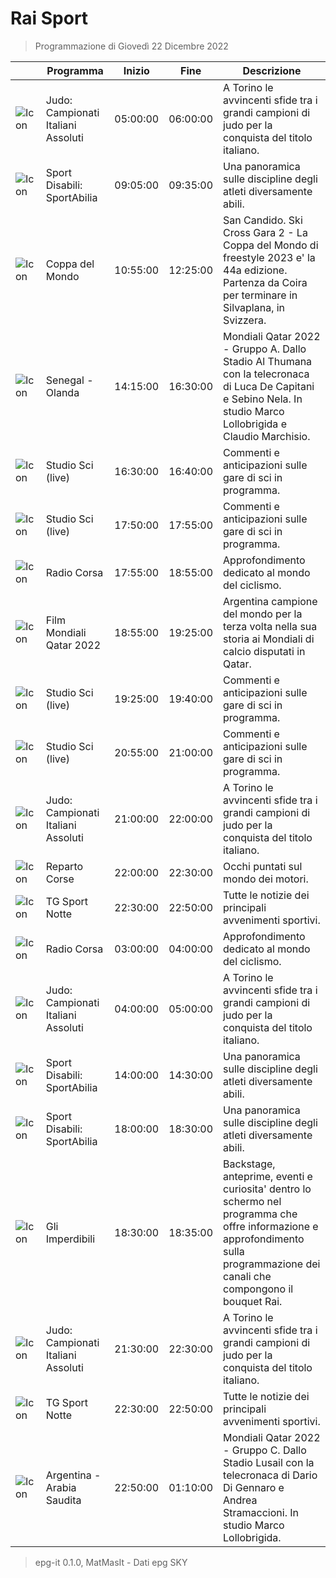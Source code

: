 # Rai Sport
> Programmazione di Giovedì 22 Dicembre 2022

||Programma|Inizio|Fine|Descrizione|
|---|---|---|---|---|
|![Icon](https://guidatv.sky.it/uuid/SportCalcio_Cover_JgZRMKTlp.png)|Judo: Campionati Italiani Assoluti|05:00:00|06:00:00|A Torino le avvincenti sfide tra i grandi campioni di judo per la conquista del titolo italiano.
|![Icon](https://guidatv.sky.it/uuid/SportCalcio_Cover_JgZRMKTlp.png)|Sport Disabili: SportAbilia|09:05:00|09:35:00|Una panoramica sulle discipline degli atleti diversamente abili.
|![Icon](https://guidatv.sky.it/uuid/SportCalcio_Cover_JgZRMKTlp.png)|Coppa del Mondo|10:55:00|12:25:00|San Candido. Ski Cross Gara 2 - La Coppa del Mondo di freestyle 2023 e&#039; la 44a edizione. Partenza da Coira per terminare in Silvaplana, in Svizzera.
|![Icon](https://guidatv.sky.it/uuid/SportCalcio_Cover_JgZRMKTlp.png)|Senegal - Olanda|14:15:00|16:30:00|Mondiali Qatar 2022 - Gruppo A. Dallo Stadio Al Thumana con la telecronaca di Luca De Capitani e Sebino Nela. In studio Marco Lollobrigida e Claudio Marchisio.
|![Icon](https://guidatv.sky.it/uuid/SportCalcio_Cover_JgZRMKTlp.png)|Studio Sci (live)|16:30:00|16:40:00|Commenti e anticipazioni sulle gare di sci in programma.
|![Icon](https://guidatv.sky.it/uuid/SportCalcio_Cover_JgZRMKTlp.png)|Studio Sci (live)|17:50:00|17:55:00|Commenti e anticipazioni sulle gare di sci in programma.
|![Icon](https://guidatv.sky.it/uuid/SportCalcio_Cover_JgZRMKTlp.png)|Radio Corsa|17:55:00|18:55:00|Approfondimento dedicato al mondo del ciclismo.
|![Icon](https://guidatv.sky.it/uuid/SportCalcio_Cover_JgZRMKTlp.png)|Film Mondiali Qatar 2022|18:55:00|19:25:00|Argentina campione del mondo per la terza volta nella sua storia ai Mondiali di calcio disputati in Qatar.
|![Icon](https://guidatv.sky.it/uuid/SportCalcio_Cover_JgZRMKTlp.png)|Studio Sci (live)|19:25:00|19:40:00|Commenti e anticipazioni sulle gare di sci in programma.
|![Icon](https://guidatv.sky.it/uuid/SportCalcio_Cover_JgZRMKTlp.png)|Studio Sci (live)|20:55:00|21:00:00|Commenti e anticipazioni sulle gare di sci in programma.
|![Icon](https://guidatv.sky.it/uuid/SportCalcio_Cover_JgZRMKTlp.png)|Judo: Campionati Italiani Assoluti|21:00:00|22:00:00|A Torino le avvincenti sfide tra i grandi campioni di judo per la conquista del titolo italiano.
|![Icon](https://guidatv.sky.it/uuid/SportCalcio_Cover_JgZRMKTlp.png)|Reparto Corse|22:00:00|22:30:00|Occhi puntati sul mondo dei motori.
|![Icon](https://guidatv.sky.it/uuid/SportCalcio_Cover_JgZRMKTlp.png)|TG Sport Notte|22:30:00|22:50:00|Tutte le notizie dei principali avvenimenti sportivi.
|![Icon](https://guidatv.sky.it/uuid/SportCalcio_Cover_JgZRMKTlp.png)|Radio Corsa|03:00:00|04:00:00|Approfondimento dedicato al mondo del ciclismo.
|![Icon](https://guidatv.sky.it/uuid/SportCalcio_Cover_JgZRMKTlp.png)|Judo: Campionati Italiani Assoluti|04:00:00|05:00:00|A Torino le avvincenti sfide tra i grandi campioni di judo per la conquista del titolo italiano.
|![Icon](https://guidatv.sky.it/uuid/SportCalcio_Cover_JgZRMKTlp.png)|Sport Disabili: SportAbilia|14:00:00|14:30:00|Una panoramica sulle discipline degli atleti diversamente abili.
|![Icon](https://guidatv.sky.it/uuid/SportCalcio_Cover_JgZRMKTlp.png)|Sport Disabili: SportAbilia|18:00:00|18:30:00|Una panoramica sulle discipline degli atleti diversamente abili.
|![Icon](https://guidatv.sky.it/uuid/SportCalcio_Cover_JgZRMKTlp.png)|Gli Imperdibili|18:30:00|18:35:00|Backstage, anteprime, eventi e curiosita&#039; dentro lo schermo nel programma che offre informazione e approfondimento sulla programmazione dei canali che compongono il bouquet Rai.
|![Icon](https://guidatv.sky.it/uuid/SportCalcio_Cover_JgZRMKTlp.png)|Judo: Campionati Italiani Assoluti|21:30:00|22:30:00|A Torino le avvincenti sfide tra i grandi campioni di judo per la conquista del titolo italiano.
|![Icon](https://guidatv.sky.it/uuid/SportCalcio_Cover_JgZRMKTlp.png)|TG Sport Notte|22:30:00|22:50:00|Tutte le notizie dei principali avvenimenti sportivi.
|![Icon](https://guidatv.sky.it/uuid/SportCalcio_Cover_JgZRMKTlp.png)|Argentina - Arabia Saudita|22:50:00|01:10:00|Mondiali Qatar 2022 - Gruppo C. Dallo Stadio Lusail con la telecronaca di Dario Di Gennaro e Andrea Stramaccioni. In studio Marco Lollobrigida.



 > epg-it 0.1.0, MatMasIt - Dati epg SKY